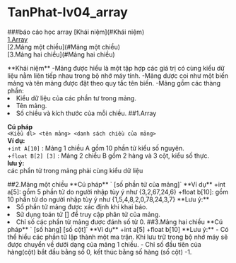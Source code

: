# TanPhat-lv04_array
###báo cáo học array
[Khái niệm](#Khái niệm)  
[1.Array](#Array)  
[2.Mảng một chiều](#Mảng một chiều)  
[3.Mảng hai chiều](#Mảng hai chiều)  

<a name="Khái niệm">
**Khái niệm**  
-Mảng được hiểu là một tập hợp các giá trị có cùng kiểu dữ liệu nằm liên tiếp nhau trong bộ nhớ máy tính.  
-Mảng dược coi như một biến mảng và tên mảng được đặt theo quy tắc tên biến.  
-Mảng gồm các thàng phần:  
  <li> Kiểu dữ liệu của các phần tư trong mảng.  
  <li> Tên mảng.  
  <li> Số chiều và kích thước của mỗi chiều.  

<a name="Array">
##1.Array

**Cú pháp**  
`<Kiểu dl> <tên mảng> <danh sách chiều của mảng>`  
**Ví dụ:**  
+`int A[10]` : Mảng 1 chiều A gồm 10 phần tử kiểu số nguyên.  
+`float B[2] [3]` : Mảng 2 chiều B gồm 2 hàng và 3 cột, kiểu số thực.  
**lưu ý:**  
các phần tử trong mảng phải cùng kiểu dữ liệu

<a name="Mảng một chiều">
##2.Mảng một chiều  
**Cú pháp**  
`<Kiểu dl> <tên mảng> [số phần tử của mảng]`  
**Ví dụ**  
+int a[5]: gồm 5 phần tử do người nhập tùy ý như {3,2,67,24,6}
+float b[10]: gồm 10 phần tử do người nhập tùy ý như {1,5,4,8,2,0,78,24,3,7}
**Lưu ý:**  
<li>Số phần tử mảng được xác định khi khai báo.  
<li>Sử dụng toán tử [] để truy cập phân tử của mảng.  
<li>Chỉ số các phần tử mảng được đánh số từ 0.  

<a name="Mảng hai chiều">
##3.Mảng hai chiều  
**Cú pháp**  
`<Kiểu dl> <tên mảng> [số hàng] [số cột]`  
**Ví dụ**  
+int a[5]
+float b[10]
**Lưu ý:**  
- Có thể hiểu các phần tử lập thành một ma trận. Khi lưu trữ trong bộ nhớ máy sẽ được chuyển về dưới dạng của mảng 1 chiều.  
- Chỉ số đầu tiên của hàng(cột) bắt đầu bằng số 0, kết thúc bằng số hàng (số cột) -1.  
